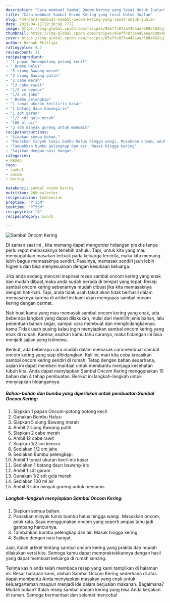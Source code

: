 ```yaml
---
description: "Cara membuat Sambal Oncom Kering yang lezat Untuk Jualan"
title: "Cara membuat Sambal Oncom Kering yang lezat Untuk Jualan"
slug: 434-cara-membuat-sambal-oncom-kering-yang-lezat-untuk-jualan
date: 2021-04-11T19:30:08.777Z
image: https://img-global.cpcdn.com/recipes/85effc873a445aaa/680x482cq70/sambal-oncom-kering-foto-resep-utama.jpg
thumbnail: https://img-global.cpcdn.com/recipes/85effc873a445aaa/680x482cq70/sambal-oncom-kering-foto-resep-utama.jpg
cover: https://img-global.cpcdn.com/recipes/85effc873a445aaa/680x482cq70/sambal-oncom-kering-foto-resep-utama.jpg
author: Hannah Phillips
ratingvalue: 4.7
reviewcount: 11
recipeingredient:
- "1 papan Oncompotong potong kecil"
- " Bumbu Halus"
- "5 siung Bawang merah"
- "2 siung Bawang putih"
- "2 cabe merah"
- "12 cabe rawit"
- "1/2 cm kencur"
- "1/2 cm jahe"
- " Bumbu pelengkap"
- "1 tomat ukuran keciliris kasar"
- "1 batang daun bawangiris"
- "1 sdt garam"
- "1/2 sdt gula merah"
- "100 ml air"
- "3 sdm minyak goreng untuk menumis"
recipeinstructions:
- "Siapkan semua bahan."
- "Panaskan minyak tumis bumbu halus hingga wangi. Masukkan oncom, aduk rata. Saya menggunakan oncom yang seperti ampas tahu jadi gampang hancurnya."
- "Tambahkan bumbu pelengkap dan air. Masak hingga kering"
- "Sajikan dengan nasi hangat."
categories:
- Resep
tags:
- sambal
- oncom
- kering

katakunci: sambal oncom kering 
nutrition: 260 calories
recipecuisine: Indonesian
preptime: "PT13M"
cooktime: "PT55M"
recipeyield: "4"
recipecategory: Lunch

---
```



![Sambal Oncom Kering](https://img-global.cpcdn.com/recipes/85effc873a445aaa/680x482cq70/sambal-oncom-kering-foto-resep-utama.jpg)

Di zaman  saat ini , kita memang dapat mengorder hidangan praktis tanpa perlu repot memasaknya terlebih dahulu. Tapi, untuk kita yang mau menyuguhkan masakan terbaik pada keluarga tercinta, maka kita memang lebih bagus memasaknya sendiri. Pasalnya, memasak sendiri jauh lebih higienis dan bisa menyesuaikan dengan kesukaan keluarga.

Jika anda sedang mencari inspirasi resep sambal oncom kering yang enak dan mudah dibuat,maka anda sudah berada di tempat yang tepat. Resep sambal oncom kering  sebenarnya mudah dibuat jika kita memasaknya dengan hati-hati. Tapi, anda tidak usah takut akan tidak berhasil dalam memasaknya 
karena di artikel ini kami akan mengupas sambal oncom kering dengan cermat.  



Nah buat kamu yang mau memasak sambal oncom kering yang enak, ada beberapa langkah yang dapat dilakukan, mulai dari memilih jenis bahan, lalu penentuan bahan segar, sampai cara membuat dan menghidangkannya. kamu Tidak usah pusing kalau ingin menyiapkan sambal oncom kering yang enak di rumah. Karena, asalkan kamu  tahu caranya, maka hidangan ini bisa menjadi sajian yang istimewa.

Berikut, ada beberapa cara mudah dalam memasak caramembuat sambal oncom kering yang siap dihidangkan. Kali ini, mari kita coba kreasikan sambal oncom kering sendiri di rumah. Tetap dengan bahan sederhana, sajian ini dapat memberi manfaat untuk membantu menjaga kesehatan tubuh kita. Anda dapat menyiapkan Sambal Oncom Kering menggunakan 15 bahan dan 4 tahap pembuatan. Berikut ini langkah-langkah untuk menyiapkan hidangannya.

<!--inarticleads1-->

##### Bahan-bahan dan bumbu yang diperlukan untuk pembuatan Sambal Oncom Kering:

1. Siapkan 1 papan Oncom-potong potong kecil
1. Gunakan  Bumbu Halus:
1. Siapkan 5 siung Bawang merah
1. Ambil 2 siung Bawang putih
1. Siapkan 2 cabe merah
1. Ambil 12 cabe rawit
1. Siapkan 1/2 cm kencur
1. Sediakan 1/2 cm jahe
1. Sediakan  Bumbu pelengkap:
1. Ambil 1 tomat ukuran kecil-iris kasar
1. Sediakan 1 batang daun bawang-iris
1. Ambil 1 sdt garam
1. Gunakan 1/2 sdt gula merah
1. Sediakan 100 ml air
1. Ambil 3 sdm minyak goreng untuk menumis




<!--inarticleads2-->

##### Langkah-langkah menyiapkan Sambal Oncom Kering:

1. Siapkan semua bahan.
1. Panaskan minyak tumis bumbu halus hingga wangi. Masukkan oncom, aduk rata. Saya menggunakan oncom yang seperti ampas tahu jadi gampang hancurnya.
1. Tambahkan bumbu pelengkap dan air. Masak hingga kering
1. Sajikan dengan nasi hangat.




Jadi, itulah artikel tentang  sambal oncom kering  yang praktis dan mudah dilakukan versi kita. Semoga kamu dapat mempraktekkannya dengan hasil yang dapat membuat keluarga di rumah senang. 

Terima kasih anda telah membaca resep yang kami tampilkan di halaman ini. Besar harapan kami, olahan  Sambal Oncom Kering sederhana di atas dapat membantu Anda menyiapkan masakan yang enak untuk keluarga/teman maupun menjadi ide dalam berjualan makanan. Bagaimana? Mudah bukan? Itulah resep sambal oncom kering yang bisa Anda kerjakan di rumah. Semoga bermanfaat dan selamat mencoba!


